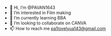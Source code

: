 - 👋 Hi, I’m @PAVAN1643
- 👀 I’m interested in Film making
- 🌱 I’m currently learning BBA
- 💞️ I’m looking to collaborate on CANVA
- 📫 How to reach me pa1lovelyua143@gmail.com

<!---
PAVAN1643/PAVAN1643 is a ✨ special ✨ repository because its `README.md` (this file) appears on your GitHub profile.
You can click the Preview link to take a look at your changes.
--->
